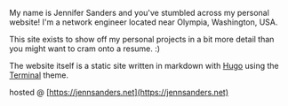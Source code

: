 My name is Jennifer Sanders and you've stumbled across my personal website! I'm a network engineer located near Olympia, Washington, USA.

This site exists to show off my personal projects in a bit more detail than you might want to cram onto a resume. :)

The website itself is a static site written in markdown with [Hugo](https://gohugo.io/) using the [Terminal](https://themes.gohugo.io/themes/hugo-theme-terminal/) theme.

hosted @ [https://jennsanders.net](https://jennsanders.net)
